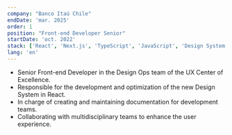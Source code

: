 ```yaml
---
company: "Banco Itaú Chile"
endDate: 'mar. 2025'
order: 1
position: "Front-end Developer Senior"
startDate: 'oct. 2022'
stack: ['React', 'Next.js', 'TypeScript', 'JavaScript', 'Design System', 'Accessibility', 'HTML5', 'CSS3']
lang: 'en'
---
```


- Senior Front-end Developer in the Design Ops team of the UX Center of Excellence.
- Responsible for the development and optimization of the new Design System in React.
- In charge of creating and maintaining documentation for development teams.
- Collaborating with multidisciplinary teams to enhance the user experience.